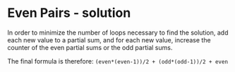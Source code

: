 # Even Pairs - solution

In order to minimize the number of loops necessary to find the solution, add each new value to a partial sum, and for each new value, increase the counter of the even partial sums or the odd partial sums.

The final formula is therefore: `(even*(even-1))/2 + (odd*(odd-1))/2 + even`